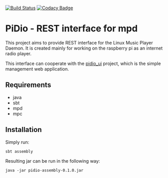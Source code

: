 [![Build Status](https://travis-ci.org/wwluk/pidio.svg?branch=master)](https://travis-ci.org/wwluk/pidio)
[![Codacy Badge](https://www.codacy.com/project/badge/bd91bce1c2784d3db57f55f67babef40)](https://www.codacy.com/app/wwluk/pidio)

# PiDio - REST interface for mpd

This project aims to provide REST interface for the Linux Music Player Daemon.
It is created mainly for working on the raspberry pi as an internet radio player.

This interface can cooperate with the [pidio_ui](https://github.com/wwluk/pidio_ui) project, which is the simple management web application.

## Requirements
* java
* sbt
* mpd
* mpc

## Installation

Simply run:
```
sbt assembly
```

Resulting jar can be run in the following way:
```
java -jar pidio-assembly-0.1.0.jar
```



